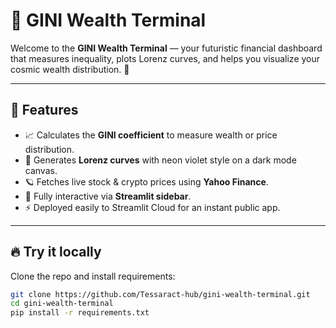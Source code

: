 # 💎 GINI Wealth Terminal

Welcome to the **GINI Wealth Terminal** — your futuristic financial dashboard that measures inequality, plots Lorenz curves, and helps you visualize your cosmic wealth distribution. 🌌

---

## 🚀 Features
- 📈 Calculates the **GINI coefficient** to measure wealth or price distribution.
- 🌌 Generates **Lorenz curves** with neon violet style on a dark mode canvas.
- 🪐 Fetches live stock & crypto prices using **Yahoo Finance**.
- 📝 Fully interactive via **Streamlit sidebar**.
- ⚡ Deployed easily to Streamlit Cloud for an instant public app.

---

## 🔥 Try it locally

Clone the repo and install requirements:

```bash
git clone https://github.com/Tessaract-hub/gini-wealth-terminal.git
cd gini-wealth-terminal
pip install -r requirements.txt
